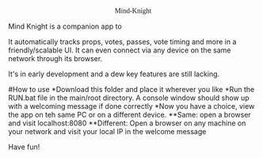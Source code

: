 <p align="center" style="font-family: munro;">
	Mind-Knight
</p>

Mind Knight is a companion app to <a href="mindnightgame.com"> </a>

It automatically tracks props, votes, passes, vote timing and more in a friendly/scalable UI. It can even connect via any device on the same network through its browser.

It's in early development and a dew key features are still lacking.

#How to use
*Download this folder and place it wherever you like
*Run the RUN.bat file in the main/root directory. A console window should show up with a welcoming message if done correctly
*Now you have a choice, view the app on teh same PC or on a different device.
**Same: open a browser and visit localhost:8080
**Different: Open a browser on any machine on your network and visit your local IP in the welcome message

Have fun!